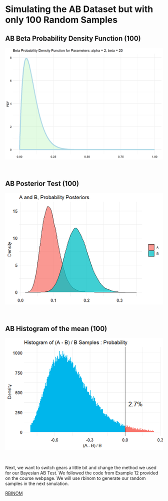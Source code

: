 # Simulating the AB Dataset but with only 100 Random Samples

## AB Beta Probability Density Function (100)

![AB Beta Probability Density Function](https://github.com/EvaGostiuk/MAT4376-project-2-team-3/blob/master/AB_DataSet/task_2/ABTEST_BetaProb_DensityFunction.png?raw=true)

&nbsp;

## AB Posterior Test (100)

![AB 100 Posterior Test](https://github.com/EvaGostiuk/MAT4376-project-2-team-3/blob/master/AB_DataSet/task_2/ABTEST_100_Posterior.png?raw=true)

&nbsp;

## AB Histogram of the mean (100)

![AB 100 Histogram of the mean](https://github.com/EvaGostiuk/MAT4376-project-2-team-3/blob/master/AB_DataSet/task_2/ABTEST_100_Hist_of_mean_B.png?raw=true)

&nbsp;

Next, we want to switch gears a little bit and change the method we used for our Bayesian AB Test. We followed the code from Example 12 provided on the course webpage. We will use rbinom to generate our random samples in the next simulation.

[RBINOM](https://github.com/EvaGostiuk/MAT4376-project-2-team-3/blob/master/AB_DataSet/task_2/03-rbinom.md)
